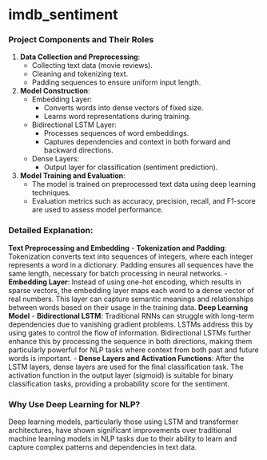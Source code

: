 # imdb_sentiment

### Project Components and Their Roles
1. **Data Collection and Preprocessing**:
    - Collecting text data (movie reviews).
    - Cleaning and tokenizing text.
    - Padding sequences to ensure uniform input length.
2. **Model Construction**:
    - Embedding Layer:
        - Converts words into dense vectors of fixed size.
        - Learns word representations during training.
    - Bidirectional LSTM Layer:
        - Processes sequences of word embeddings.
        - Captures dependencies and context in both forward and backward directions.
    - Dense Layers:
        - Output layer for classification (sentiment prediction).
3. **Model Training and Evaluation**:
    - The model is trained on preprocessed text data using deep learning techniques.
    - Evaluation metrics such as accuracy, precision, recall, and F1-score are used to assess model performance.

### Detailed Explanation:
**Text Preprocessing and Embedding**
    - **Tokenization and Padding**: Tokenization converts text into sequences of integers, where each integer represents a word in a dictionary. Padding ensures all sequences have the same length, necessary for batch processing in neural networks.
    - **Embedding Layer**: Instead of using one-hot encoding, which results in sparse vectors, the embedding layer maps each word to a dense vector of real numbers. This layer can capture semantic meanings and relationships between words based on their usage in the training data.
**Deep Learning Model**
        - **Bidirectional LSTM**: Traditional RNNs can struggle with long-term dependencies due to vanishing gradient problems. LSTMs address this by using gates to control the flow of information. Bidirectional LSTMs further enhance this by processing the sequence in both directions, making them particularly powerful for NLP tasks where context from both past and future words is important.
        - **Dense Layers and Activation Functions**: After the LSTM layers, dense layers are used for the final classification task. The activation function in the output layer (sigmoid) is suitable for binary classification tasks, providing a probability score for the sentiment.

### Why Use Deep Learning for NLP?
Deep learning models, particularly those using LSTM and transformer architectures, have shown significant improvements over traditional machine learning models in NLP tasks due to their ability to learn and capture complex patterns and dependencies in text data.